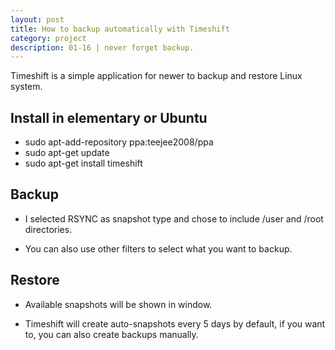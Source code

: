 ```yaml
---
layout: post
title: How to backup automatically with Timeshift
category: project
description: 01-16 | never forget backup.
---
```


Timeshift is a simple application for newer to backup and restore Linux system.

## Install in elementary or Ubuntu

+ sudo apt-add-repository ppa:teejee2008/ppa
+ sudo apt-get update
+ sudo apt-get install timeshift

## Backup

+ I selected RSYNC as snapshot type and chose to include /user and /root directories.

+ You can also use other filters to select what you want to backup.

## Restore

+ Available snapshots will be shown in window.

+ Timeshift will create auto-snapshots every 5 days by default, if you want to, you can also create backups manually.
